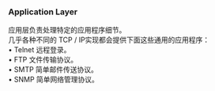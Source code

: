 ### Application Layer  

应用层负责处理特定的应用程序细节。  
几乎各种不同的 TCP / IP实现都会提供下面这些通用的应用程序：  
• Telnet 远程登录。   
• FTP 文件传输协议。    
• SMTP 简单邮件传送协议。    
• SNMP 简单网络管理协议。    
